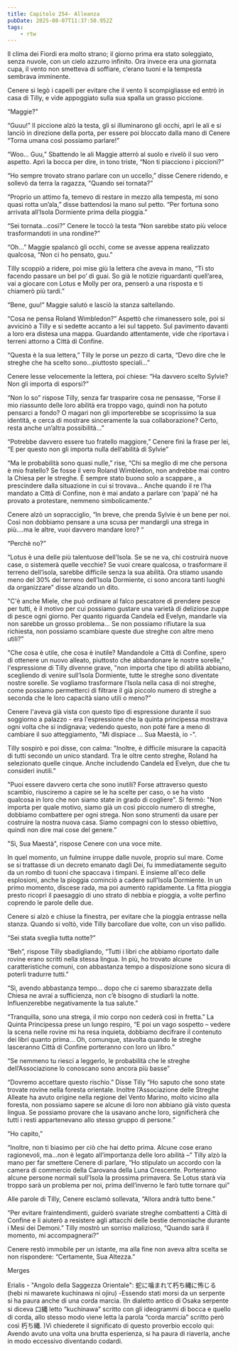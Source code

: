 ```yaml
---
title: Capitolo 254- Alleanza
pubDate: 2025-08-07T11:37:50.952Z
tags:
    - rtw
---
```



Il clima dei Fiordi era molto strano; il giorno prima era stato soleggiato, senza nuvole, con un cielo azzurro infinito. Ora invece era una giornata cupa, il vento non smetteva di soffiare, c’erano tuoni e la tempesta sembrava imminente.


Cenere si legò i capelli per evitare che il vento li scompigliasse ed entrò in casa di Tilly, e vide appoggiato sulla sua spalla un grasso piccione.


“Maggie?”


“Guuu!” Il piccione alzò la testa, gli si illuminarono gli occhi, aprì le ali e si lanciò in direzione della porta, per essere poi bloccato dalla mano di Cenere “Torna umana così possiamo parlare!”


“Woo… Guu,” Sbattendo le ali Maggie atterrò al suolo e rivelò il suo vero aspetto. Aprì la bocca per dire, in tono triste, “Non ti piacciono i piccioni?”


“Ho sempre trovato strano parlare con un uccello,” disse Cenere ridendo, e sollevò da terra la ragazza, “Quando sei tornata?”


“Proprio un attimo fa, temevo di restare in mezzo alla tempesta, mi sono quasi rotta un’ala,” disse battendosi la mano sul petto. “Per fortuna sono arrivata all’Isola Dormiente prima della pioggia.”


“Sei tornata…così?” Cenere le toccò la testa “Non sarebbe stato più veloce trasformandoti in una rondine?”


“Oh…” Maggie spalancò gli occhi, come se avesse appena realizzato qualcosa, “Non ci ho pensato, guu.”


Tilly scoppiò a ridere, poi mise giù la lettera che aveva in mano, “Ti sto facendo passare un bel po’ di guai. So già le notizie riguardanti quell’area, vai a giocare con Lotus e Molly per ora, penserò a una risposta e ti chiamerò più tardi.”


“Bene, guu!” Maggie salutò e lasciò la stanza saltellando.


“Cosa ne pensa Roland Wimbledon?” Aspettò che rimanessero sole, poi si avvicinò a Tilly e si sedette accanto a lei sul tappeto. Sul pavimento davanti a loro era distesa una mappa. Guardando attentamente, vide che riportava i terreni attorno a Città di Confine.


“Questa è la sua lettera,” Tilly le porse un pezzo di carta, “Devo dire che le streghe che ha scelto sono…piuttosto speciali…”


Cenere lesse velocemente la lettera, poi chiese: “Ha davvero scelto Sylvie? Non gli importa di esporsi?”


“Non lo so” rispose Tilly, senza far trasparire cosa ne pensasse, “Forse il mio riassunto delle loro abilità era troppo vago, quindi non ha potuto pensarci a fondo? O magari non gli importerebbe se scoprissimo la sua identità, e cerca di mostrare sinceramente la sua collaborazione? Certo, resta anche un’altra possibilità…”


“Potrebbe davvero essere tuo fratello maggiore,” Cenere finì la frase per lei, “E per questo non gli importa nulla dell’abilità di Sylvie”


“Ma le probabilità sono quasi nulle,” rise, “Chi sa meglio di me che persona è mio fratello? Se fosse il vero Roland Wimbledon, non andrebbe mai contro la Chiesa per le streghe. È sempre stato buono solo a scappare., a prescindere dalla situazione in cui si trovava… Anche quando il re l’ha mandato a Città di Confine, non è mai andato a parlare con ‘papà’ né ha provato a protestare, nemmeno simbolicamente.”


Cenere alzò un sopracciglio, “In breve, che prenda Sylvie è un bene per noi. Così non dobbiamo pensare a una scusa per mandargli una strega in più….ma le altre, vuoi davvero mandare loro? “


“Perchè no?”


“Lotus è una delle più talentuose dell’Isola. Se se ne va, chi costruirà nuove case, o sistemerà quelle vecchie? Se vuoi creare qualcosa, o trasformare il terreno dell’isola, sarebbe difficile senza la sua abilità. Ora stiamo usando meno del 30% del terreno dell’Isola Dormiente, ci sono ancora tanti luoghi da organizzare” disse alzando un dito.


"C'è anche Miele, che può ordinare al falco pescatore di prendere pesce per tutti, è il motivo per cui possiamo gustare una varietà di deliziose zuppe di pesce ogni giorno. Per quanto riguarda Candela ed Evelyn, mandarle via non sarebbe un grosso problema... Se non possiamo rifiutare la sua richiesta, non possiamo scambiare queste due streghe con altre meno utili?”


"Che cosa è utile, che cosa è inutile? Mandandole a Città di Confine, spero di ottenere un nuovo alleato, piuttosto che abbandonare le nostre sorelle," l'espressione di Tilly divenne grave, "non importa che tipo di abilità abbiano, scegliendo di venire sull’Isola Dormiente, tutte le streghe sono diventate nostre sorelle. Se vogliamo trasformare l’Isola nella casa di noi streghe, come possiamo permetterci di filtrare il già piccolo numero di streghe a seconda che le loro capacità siano utili o meno?”


Cenere l'aveva già vista con questo tipo di espressione durante il suo soggiorno a palazzo - era l'espressione che la quinta principessa mostrava ogni volta che si indignava; vedendo questo, non poté fare a meno di cambiare il suo atteggiamento, "Mi dispiace ... Sua Maestà, io -".


Tilly sospirò e poi disse, con calma: "Inoltre, è difficile misurare la capacità di tutti secondo un unico standard. Tra le oltre cento streghe, Roland ha selezionato quelle cinque. Anche includendo Candela ed Evelyn, due che tu consideri inutili.”


"Puoi essere davvero certa che sono inutili? Forse attraverso questo scambio, riusciremo a capire se le ha scelte per caso, o se ha visto qualcosa in loro che non siamo state in grado di cogliere". Si fermò: "Non importa per quale motivo, siamo già un così piccolo numero di streghe, dobbiamo combattere per ogni strega. Non sono strumenti da usare per costruire la nostra nuova casa. Siamo compagni con lo stesso obiettivo, quindi non dire mai cose del genere.”


"Sì, Sua Maestà", rispose Cenere con una voce mite.


In quel momento, un fulmine irruppe dalle nuvole, proprio sul mare. Come se si trattasse di un decreto emanato dagli Dei, fu immediatamente seguito da un rombo di tuoni che spaccava i timpani. E insieme all'eco delle esplosioni, anche la pioggia cominciò a cadere sull'Isola Dormiente. In un primo momento, discese rada, ma poi aumentò rapidamente. La fitta pioggia presto ricoprì il paesaggio di uno strato di nebbia e pioggia, a volte perfino coprendo le parole delle due.


Cenere si alzò e chiuse la finestra, per evitare che la pioggia entrasse nella stanza. Quando si voltò, vide Tilly barcollare due volte, con un viso pallido.


“Sei stata sveglia tutta notte?”


“Beh”, rispose Tilly sbadigliando, “Tutti i libri che abbiamo riportato dalle rovine erano scritti nella stessa lingua. In più, ho trovato alcune caratteristiche comuni, con abbastanza tempo a disposizione sono sicura di poterli tradurre tutti.”


“Sì, avendo abbastanza tempo… dopo che ci saremo sbarazzate della Chiesa ne avrai a sufficienza, non c’è bisogno di studiarli la notte. Influenzerebbe negativamente la tua salute.”


“Tranquilla, sono una strega, il mio corpo non cederà così in fretta.” La Quinta Principessa prese un lungo respiro, “E poi un vago sospetto – vedere la scena nelle rovine mi ha resa inquieta, dobbiamo decifrare il contenuto dei libri quanto prima… Oh, comunque, stavolta quando le streghe lasceranno Città di Confine porteranno con loro un libro.”


“Se nemmeno tu riesci a leggerlo, le probabilità che le streghe dell’Associazione lo conoscano sono ancora più basse”


“Dovremo accettare questo rischio.” Disse Tilly “Ho saputo che sono state trovate rovine nella foresta orientale. Inoltre l’Associazione delle Streghe Alleate ha avuto origine nella regione del Vento Marino, molto vicino alla foresta, non possiamo sapere se alcune di loro non abbiano già visto questa lingua. Se possiamo provare che la usavano anche loro, significherà che tutti i resti appartenevano allo stesso gruppo di persone.”


“Ho capito,”


“Inoltre, non ti biasimo per ciò che hai detto prima. Alcune cose erano ragionevoli, ma…non è legato all’importanza delle loro abilità –” Tilly alzò la mano per far smettere Cenere di parlare, “Ho stipulato un accordo con la camera di commercio della Carovana della Luna Crescente. Porteranno alcune persone normali sull’Isola la prossima primavera. Se Lotus starà via troppo sarà un problema per noi, prima dell’inverno le farò tutte tornare qui”


Alle parole di Tilly, Cenere esclamò sollevata, “Allora andrà tutto bene.”


“Per evitare fraintendimenti, guiderò svariate streghe combattenti a Città di Confine e li aiuterò a resistere agli attacchi delle bestie demoniache durante i Mesi dei Demoni.” Tilly mostrò un sorriso malizioso, “Quando sarà il momento, mi accompagnerai?”


Cenere restò immobile per un istante, ma alla fine non aveva altra scelta se non rispondere: “Certamente, Sua Altezza.”










Merges






Erialis - "Angolo della Saggezza Orientale":  蛇に噛まれて朽ち縄に怖じる  (hebi ni mawarete kuchinawa ni ojiru)  -Essendo stati morsi da un serpente si ha paura anche di una corda marcia.  (In dialetto antico di Osaka serpente si diceva 口縄 letto “kuchinawa” scritto con gli ideogrammi di bocca e quello di corda, allo stesso modo viene letta la parola “corda marcia” scritto però così  朽ち縄. )Vi chiederete il significato di questo proverbio eccolo qui: Avendo avuto una volta una brutta esperienza, si ha paura di riaverla, anche in modo eccessivo diventando codardi.  


                                



